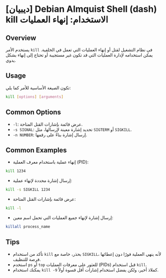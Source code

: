 # [ديبيان] Debian Almquist Shell (dash) kill الاستخدام: إنهاء العمليات

## Overview
يستخدم الأمر `kill` في نظام التشغيل لقتل أو إنهاء العمليات التي تعمل في الخلفية. يمكن استخدامه لإدارة العمليات التي قد تكون غير مستجيبة أو تحتاج إلى إنهاء بشكل يدوي.

## Usage
تكون الصيغة الأساسية للأمر كما يلي:

```bash
kill [options] [arguments]
```

## Common Options
- `-l`: عرض قائمة بإشارات القتل المتاحة.
- `-s SIGNAL`: تحديد إشارة معينة لإرسالها، مثل `SIGTERM` أو `SIGKILL`.
- `-n NUMBER`: إرسال إشارة بناءً على رقمها.

## Common Examples
- إنهاء عملية باستخدام معرف العملية (PID):
```bash
kill 1234
```

- إرسال إشارة محددة لإنهاء عملية:
```bash
kill -s SIGKILL 1234
```

- عرض قائمة بإشارات القتل المتاحة:
```bash
kill -l
```

- إرسال إشارة لإنهاء جميع العمليات التي تحمل اسم معين:
```bash
killall process_name
```

## Tips
- تأكد من استخدام `kill` بحذر، خاصة مع `SIGKILL`، لأنه ينهي العملية فورًا دون إعطائها فرصة للتنظيف.
- استخدم `ps` أو `top` للعثور على معرفات العمليات (PIDs) قبل استخدام `kill`.
- يمكنك استخدام `kill -9` كملاذ أخير، ولكن يفضل استخدام إشارات أقل قسوة أولاً.